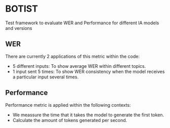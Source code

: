 # BOTIST
Test framework to evaluate WER and Performance for different IA models and versions

## WER
There are currently 2 applications of this metric within the code:
  - 5 different inputs: To show average WER within different topics.
  - 1 input sent 5 times: To show WER consistency when the model receives a particular input several times.

## Performance
Performance metric is applied within the following contexts:
  - We meassure the time that it takes the model to generate the first token.
  - Calculate the amount of tokens generated per second.
